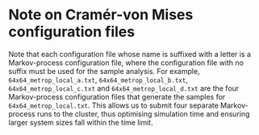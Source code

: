 # Note on Cramér-von Mises configuration files

Note that each configuration file whose name is suffixed with a letter is a Markov-process configuration file, where 
the configuration file with no suffix must be used for the sample analysis.  For example, `64x64_metrop_local_a.txt`, 
`64x64_metrop_local_b.txt`, `64x64_metrop_local_c.txt` and `64x64_metrop_local_d.txt` are the four Markov-process 
configuration files that generate the samples for `64x64_metrop_local.txt`.  This allows us to submit four separate 
Markov-process runs to the cluster, thus optimising simulation time and ensuring larger system sizes fall within the 
time limit. 
